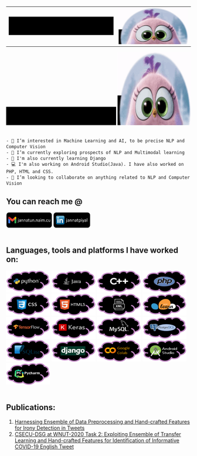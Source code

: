 
<table>
<tr>
    <td><img src="https://github.com/Piyaljannat/Piyaljannat/blob/main/hi.gif" height="50" width="300"></td>
    <td><img src="https://github.com/Piyaljannat/Piyaljannat/blob/main/pinkbird.gif" height="100" width="200"></td>
  </tr>
 </table>
<div align="left">
<img src="https://github.com/Piyaljannat/Piyaljannat/blob/main/hi.gif" height="50" width="300">
<img src="https://github.com/Piyaljannat/Piyaljannat/blob/main/pinkbird.gif" height="200" width="200">
</div>
<br/>



```
- 👀 I’m interested in Machine Learning and AI, to be precise NLP and Computer Vision
- 🌱 I’m currently exploring prospects of NLP and Multimodal learning
- 🌻 I'm also currently learning Django
- 💻 I'm also working on Android Studio(Java). I have also worked on PHP, HTML and CSS.
- 💞️ I’m looking to collaborate on anything related to NLP and Computer Vision
```
## You can reach me @
<div>
<a href="mailto:jannatun.naim.cu@gmail.com" target="_blank"><img width="125" height="42" src="https://github.com/Piyaljannat/Piyaljannat/blob/main/gmail.png"></a>
<a href="https://www.linkedin.com/in/jannatpiyal/" target="_blank"><img width="100" height="42" src="https://github.com/Piyaljannat/Piyaljannat/blob/main/linkedin.png"></a>
</div>
</br>

## Languages, tools and platforms I have worked on:


<div>
  <img width="120" height="60" src="https://github.com/Piyaljannat/Piyaljannat/blob/main/python2.png">
  <img width="120" height="60" src="https://github.com/Piyaljannat/Piyaljannat/blob/main/java.png">
  <img width="120" height="60" src="https://github.com/Piyaljannat/Piyaljannat/blob/main/c++.png">
  <img width="120" height="60" src="https://github.com/Piyaljannat/Piyaljannat/blob/main/php.png">
  <img width="120" height="60" src="https://github.com/Piyaljannat/Piyaljannat/blob/main/css.png">
  <img width="120" height="60" src="https://github.com/Piyaljannat/Piyaljannat/blob/main/html.png">
  <img width="120" height="60" src="https://github.com/Piyaljannat/Piyaljannat/blob/main/xml.png">
  <img width="120" height="60" src="https://github.com/Piyaljannat/Piyaljannat/blob/main/scikitlearn.png">
  <img width="120" height="60" src="https://github.com/Piyaljannat/Piyaljannat/blob/main/tensorflow.png">
  <img width="120" height="60" src="https://github.com/Piyaljannat/Piyaljannat/blob/main/keras.png">
  <img width="120" height="60" src="https://github.com/Piyaljannat/Piyaljannat/blob/main/sql.png">
  <img width="120" height="60" src="https://github.com/Piyaljannat/Piyaljannat/blob/main/postgres.png">
  <img width="120" height="60" src="https://github.com/Piyaljannat/Piyaljannat/blob/main/sqlite.png">
  <img width="120" height="60" src="https://github.com/Piyaljannat/Piyaljannat/blob/main/django.png">
  <img width="120" height="60" src="https://github.com/Piyaljannat/Piyaljannat/blob/main/colab.png">
  <img width="120" height="60" src="https://github.com/Piyaljannat/Piyaljannat/blob/main/androidstudio.png">
  <img width="120" height="60" src="https://github.com/Piyaljannat/Piyaljannat/blob/main/pycharm.png">
  
</div>
</br>

## Publications:

1. [Harnessing Ensemble of Data Preprocessing and Hand-crafted Features for Irony Detection in Tweets](https://ieeexplore.ieee.org/abstract/document/9392711)
2. [CSECU-DSG at WNUT-2020 Task 2: Exploiting Ensemble of Transfer Learning and Hand-crafted Features for Identification of Informative COVID-19 English Tweet](https://www.aclweb.org/anthology/2020.wnut-1.55/)

<!---
Piyaljannat/Piyaljannat is a ✨ special ✨ repository because its `README.md` (this file) appears on your GitHub profile.
You can click the Preview link to take a look at your changes.
--->
